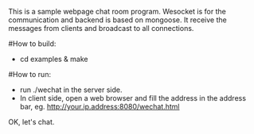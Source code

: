 This is a sample webpage chat room program. Wesocket is for the communication and backend is based on mongoose.
It receive the messages from clients and broadcast to all connections.

#How to build:

- cd examples & make

#How to run:

- run ./wechat in the server side.
- In client side, open a web browser and fill the address in the address bar, eg.
http://your.ip.address:8080/wechat.html

OK, let's chat.
